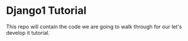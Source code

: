 Django1 Tutorial
================

This repo will contain the code we are going to walk through for our
let's develop it tutorial.

